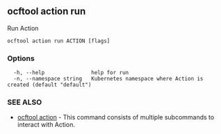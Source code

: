 ## ocftool action run

Run Action

```
ocftool action run ACTION [flags]
```

### Options

```
  -h, --help               help for run
  -n, --namespace string   Kubernetes namespace where Action is created (default "default")
```

### SEE ALSO

* [ocftool action](ocftool_action.md)	 - This command consists of multiple subcommands to interact with Action.


